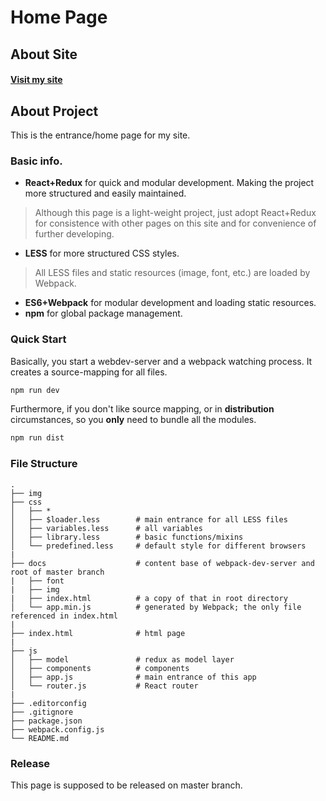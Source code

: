 # Home Page

## About Site
#### [Visit my site](http://mattzo.life/)

## About Project
This is the entrance/home page for my site.

### Basic info.
* **React+Redux** for quick and modular development. Making the project more structured and easily maintained.
> Although this page is a light-weight project, just adopt React+Redux for consistence with other pages on this site and for convenience of further developing.

* **LESS** for more structured CSS styles.
> All LESS files and static resources (image, font, etc.) are loaded by Webpack.

* **ES6+Webpack** for modular development and loading static resources.
* **npm** for global package management.
### Quick Start
Basically, you start a webdev-server and a webpack watching process. It creates a source-mapping for all files.
``` bash
npm run dev
```
Furthermore, if you don't like source mapping, or in **distribution** circumstances, so you **only** need to bundle all the modules.
``` bash
npm run dist
```
### File Structure
```
.
├── img
├── css
│   ├── *
│   ├── $loader.less        # main entrance for all LESS files
│   ├── variables.less      # all variables
│   ├── library.less        # basic functions/mixins
│   └── predefined.less     # default style for different browsers
|
├── docs                    # content base of webpack-dev-server and root of master branch
|   ├── font
|   ├── img
|   ├── index.html          # a copy of that in root directory
│   └── app.min.js          # generated by Webpack; the only file referenced in index.html
|
├── index.html              # html page
|
├── js
│   ├── model               # redux as model layer
│   ├── components          # components
│   ├── app.js              # main entrance of this app
│   └── router.js           # React router
|
├── .editorconfig
├── .gitignore
├── package.json
├── webpack.config.js
└── README.md

```

### Release
This page is supposed to be released on master branch.

